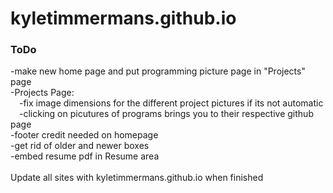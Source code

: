 # kyletimmermans.github.io


### ToDo

<div>-make new home page and put programming picture page in "Projects" page</div>
<div>-Projects Page:</div>
<div>&ensp;&ensp;-fix image dimensions for the different project pictures if its not automatic</div>
<div>&ensp;&ensp;-clicking on picutures of programs brings you to their respective github page</div>
<div>-footer credit needed on homepage</div>
<div>-get rid of older and newer boxes</div>
<div>-embed resume pdf in Resume area</div>

</br>

<div>Update all sites with kyletimmermans.github.io when finished</div>

